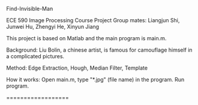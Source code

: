 Find-Invisible-Man

ECE 590 Image Processing Course Project
Group mates: Liangjun Shi, Junwei Hu, Zhengyi He, Xinyun Jiang


This project is based on Matlab and the main program is main.m.

Background: 
Liu Bolin, a chinese artist, is famous for camouflage himself in a complicated pictures.


Method:
Edge Extraction, Hough, Median Filter, Template

How it works:
Open main.m, type "*.jpg" (file name) in the program. Run program.

==================
